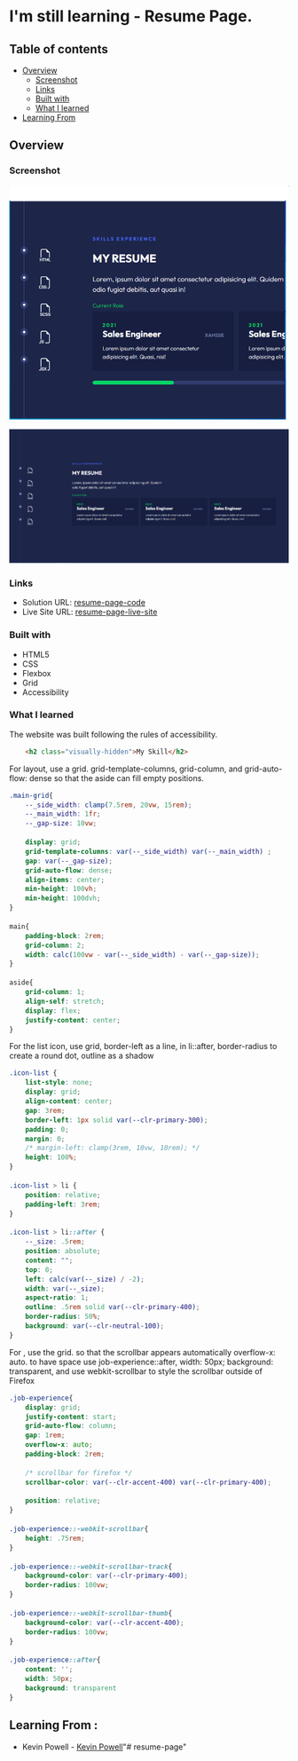 # I'm still learning - Resume Page.

## Table of contents

- [Overview](#overview)
  - [Screenshot](#screenshot)
  - [Links](#links)
  - [Built with](#built-with)
  - [What I learned](#what-i-learned)
- [Learning From](#learning-from)

## Overview

### Screenshot

![screenshot-1](./screenshot_1.png)

![screenshot-2](./screenshot_2.png)

### Links

- Solution URL: [resume-page-code]()
- Live Site URL: [resume-page-live-site]()

### Built with

- HTML5
- CSS
- Flexbox
- Grid
- Accessibility

### What I learned

The website was built following the rules of accessibility.

```html
    <h2 class="visually-hidden">My Skill</h2>
```

For layout, use a grid. grid-template-columns, grid-column, and grid-auto-flow: dense so that the aside can fill empty positions.

```css
.main-grid{
    --_side_width: clamp(7.5rem, 20vw, 15rem);
    --_main_width: 1fr; 
    --_gap-size: 10vw;

    display: grid;
    grid-template-columns: var(--_side_width) var(--_main_width) ;
    gap: var(--_gap-size);
    grid-auto-flow: dense;
    align-items: center;
    min-height: 100vh;
    min-height: 100dvh;
}

main{
    padding-block: 2rem;
    grid-column: 2;
    width: calc(100vw - var(--_side_width) - var(--_gap-size));
}

aside{
    grid-column: 1;
    align-self: stretch;
    display: flex;
    justify-content: center;
}
```

For the list icon, use grid, border-left as a line, in li::after, border-radius to create a round dot, outline as a shadow

```css
.icon-list {
    list-style: none;
    display: grid;
    align-content: center;
    gap: 3rem;
    border-left: 1px solid var(--clr-primary-300);
    padding: 0;
    margin: 0;
    /* margin-left: clamp(3rem, 10vw, 10rem); */
    height: 100%;
}

.icon-list > li {
    position: relative;
    padding-left: 3rem;
}

.icon-list > li::after {
    --_size: .5rem;
    position: absolute;
    content: "";
    top: 0;
    left: calc(var(--_size) / -2);
    width: var(--_size);
    aspect-ratio: 1;
    outline: .5rem solid var(--clr-primary-400);
    border-radius: 50%;
    background: var(--clr-neutral-100);
}

```

For , use the grid. so that the scrollbar appears automatically overflow-x: auto. to have space use job-experience::after, width: 50px; background: transparent, and use webkit-scrollbar to style the scrollbar outside of Firefox

```css
.job-experience{
    display: grid;
    justify-content: start;
    grid-auto-flow: column;
    gap: 1rem;
    overflow-x: auto;
    padding-block: 2rem;

    /* scrollbar for firefox */
    scrollbar-color: var(--clr-accent-400) var(--clr-primary-400);

    position: relative;
}

.job-experience::-webkit-scrollbar{
    height: .75rem;
}

.job-experience::-webkit-scrollbar-track{
    background-color: var(--clr-primary-400);
    border-radius: 100vw;
}

.job-experience::-webkit-scrollbar-thumb{
    background-color: var(--clr-accent-400);
    border-radius: 100vw;
}

.job-experience::after{
    content: '';
    width: 50px;
    background: transparent
}
```

## Learning From :

- Kevin Powell - [Kevin Powell](https://www.youtube.com/watch?v=LkZPd0oRlMQ&list=WL&index=46)"# resume-page" 
